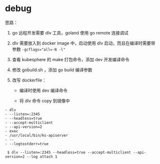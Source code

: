 # debug

思路：

1. go 远程开发需要 dlv 工具，goland 使用 go remote 连接调试

2. dlv 需要放入到 docker image 中，启动使用 dlv 启动，而且在编译时需要带参数 `-gcflags="all=-N -l"`

3. 查看 kubesphere 的 make 打包命令，添加 dev 开发编译命令

4. 修改 gobuild.sh ，添加 go build 编译参数

5. 改写 dockerfile：
   
   - 编译时使用 dev 编译命令
   
   - 将 dlv 命令 copy 到镜像中

```shell
- dlv
- --listen=:2345
- --headless=true
- --accept-multiclient
- --api-version=2
- exec
- /usr/local/bin/ks-apiserver
- --
- --logtostderr=true
```

```shell
 $ dlv --listen=:2345 --headless=true --accept-multiclient --api-version=2 --log attach 1
```

